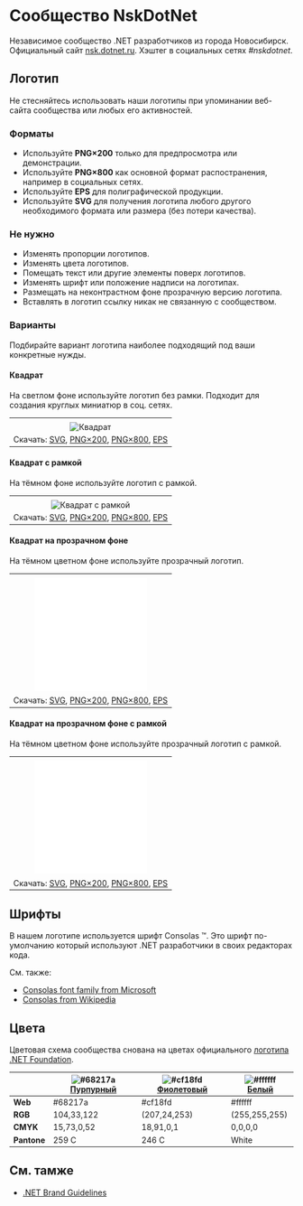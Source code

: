 ﻿# Сообщество NskDotNet

Независимое сообщество .NET разработчиков из города Новосибирск. Официальный сайт [nsk.dotnet.ru](https://nsk.dotnet.ru/). Хэштег в социальных сетях _#nskdotnet_.

## Логотип

Не стесняйтесь использовать наши логотипы при упоминании веб-сайта сообщества или любых его активностей.

### Форматы

- Используйте **PNG×200** только для предпросмотра или демонстрации.
- Используйте **PNG×800** как основной формат распостранения, например в социальных сетях.
- Используйте **EPS** для полиграфической продукции.
- Используйте **SVG** для получения логотипа любого другого необходимого формата или размера (без потери качества).

### Не нужно

- Изменять пропорции логотипов.
- Изменять цвета логотипов.
- Помещать текст или другие элементы поверх логотипов.
- Изменять шрифт или положение надписи на логотипах.
- Размещать на неконтрастном фоне прозрачную версию логотипа.
- Вставлять в логотип ссылку никак не связанную с сообществом.

### Варианты

Подбирайте вариант логотипа наиболее подходящий под ваши конкретные нужды.

#### Квадрат

На светлом фоне используйте логотип без рамки. Подходит для создания круглых миниатюр в соц. сетях.

|       |
| :---: |
|       |
| ![Квадрат](nskdotnet-logo-squared-200.png) |
| Скачать: [SVG](https://raw.githubusercontent.com/DotNetRu/BrandBook/master/Logo/Nsk/nskdotnet-logo-squared.svg), [PNG×200](https://raw.githubusercontent.com/DotNetRu/BrandBook/master/Logo/Nsk/nskdotnet-logo-squared-200.png), [PNG×800](https://raw.githubusercontent.com/DotNetRu/BrandBook/master/Logo/Nsk/nskdotnet-logo-squared-800.png), [EPS](https://raw.githubusercontent.com/DotNetRu/BrandBook/master/Logo/Nsk/nskdotnet-logo-squared.eps) |

#### Квадрат с рамкой

На тёмном фоне используйте логотип с рамкой.

|       |
| :---: |
|       |
| ![Квадрат с рамкой](nskdotnet-logo-squared-bordered-200.png) |
| Скачать: [SVG](https://raw.githubusercontent.com/DotNetRu/BrandBook/master/Logo/Nsk/nskdotnet-logo-squared-bordered.svg), [PNG×200](https://raw.githubusercontent.com/DotNetRu/BrandBook/master/Logo/Nsk/nskdotnet-logo-squared-bordered-200.png), [PNG×800](https://raw.githubusercontent.com/DotNetRu/BrandBook/master/Logo/Nsk/nskdotnet-logo-squared-bordered-800.png), [EPS](https://raw.githubusercontent.com/DotNetRu/BrandBook/master/Logo/Nsk/nskdotnet-logo-squared-bordered.eps) |

#### Квадрат на прозрачном фоне

На тёмном цветном фоне используйте прозрачный логотип.

|       |
| :---: |
|       |
| ![Квадрат на прозрачном фоне](nskdotnet-logo-squared-white-200.png) |
| Скачать: [SVG](https://raw.githubusercontent.com/DotNetRu/BrandBook/master/Logo/Nsk/nskdotnet-logo-squared-white.svg), [PNG×200](https://raw.githubusercontent.com/DotNetRu/BrandBook/master/Logo/Nsk/nskdotnet-logo-squared-white-200.png), [PNG×800](https://raw.githubusercontent.com/DotNetRu/BrandBook/master/Logo/Nsk/nskdotnet-logo-squared-white-800.png), [EPS](https://raw.githubusercontent.com/DotNetRu/BrandBook/master/Logo/Nsk/nskdotnet-logo-squared-white.eps) |

#### Квадрат на прозрачном фоне с рамкой

На тёмном цветном фоне используйте прозрачный логотип с рамкой.

|       |
| :---: |
|       |
| ![Квадрат на прозрачном фоне с рамкой](nskdotnet-logo-squared-white-bordered-200.png) |
| Скачать: [SVG](https://raw.githubusercontent.com/DotNetRu/BrandBook/master/Logo/Nsk/nskdotnet-logo-squared-white-bordered.svg), [PNG×200](https://raw.githubusercontent.com/DotNetRu/BrandBook/master/Logo/Nsk/nskdotnet-logo-squared-white-bordered-200.png), [PNG×800](https://raw.githubusercontent.com/DotNetRu/BrandBook/master/Logo/Nsk/nskdotnet-logo-squared-white-bordered-800.png), [EPS](https://raw.githubusercontent.com/DotNetRu/BrandBook/master/Logo/Nsk/nskdotnet-logo-squared-white-bordered.eps) |

## Шрифты

В нашем логотипе используется шрифт Consolas ™. Это шрифт по-умолчанию который используют .NET разработчики в своих редакторах кода.

См. также:

- [Consolas font family from Microsoft](https://docs.microsoft.com/en-us/typography/font-list/consolas)
- [Consolas from Wikipedia](https://en.wikipedia.org/wiki/Consolas)

## Цвета

Цветовая схема сообщества снована на цветах официального [логотипа .NET Foundation](https://github.com/dotnet/swag/tree/master/logo).

|             | ![#68217a](https://placehold.it/15/68217a/ffffff?text=+) [Пурпурный](https://www.color-hex.com/color/68217a) | ![#cf18fd](https://placehold.it/15/cf18fd/ffffff?text=+) [Фиолетовый](https://www.color-hex.com/color/cf18fd) | ![#ffffff](https://placehold.it/15/ffffff/ffffff?text=+) [Белый](https://www.color-hex.com/color/ffffff) |
| ----------- | ---------- | ------------ | ------------- |
| **Web**     | #68217a    | #cf18fd      | #ffffff       |
| **RGB**     | 104,33,122 | (207,24,253) | (255,255,255) |
| **CMYK**    | 15,73,0,52 | 18,91,0,1    | 0,0,0,0       |
| **Pantone** | 259 C      | 246 C        | White         |

## См. тамже

- [.NET Brand Guidelines](https://github.com/dotnet/brand)

